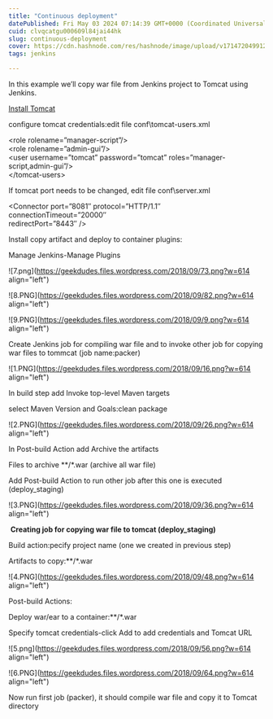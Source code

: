 ```yaml
---
title: "Continuous deployment"
datePublished: Fri May 03 2024 07:14:39 GMT+0000 (Coordinated Universal Time)
cuid: clvqcatgu000609l84jai44hk
slug: continuous-deployment
cover: https://cdn.hashnode.com/res/hashnode/image/upload/v1714720499120/95744771-3def-408b-a2e3-b998f86a3eeb.png
tags: jenkins

---
```


In this example we’ll copy war file from Jenkins project to Tomcat using Jenkins.

[Install Tomcat](https://tomcat.apache.org/download-80.cgi)

configure tomcat credentials:edit file conf\\tomcat-users.xml

&lt;role rolename=”manager-script”/&gt;  
&lt;role rolename=”admin-gui”/&gt;  
&lt;user username=”tomcat” password=”tomcat” roles=”manager-script,admin-gui”/&gt;  
&lt;/tomcat-users&gt;

If tomcat port needs to be changed, edit file conf\\server.xml

&lt;Connector port=”8081″ protocol=”HTTP/1.1″  
connectionTimeout=”20000″  
redirectPort=”8443″ /&gt;

Install copy artifact and deploy to container plugins:

Manage Jenkins-Manage Plugins

![7.png](https://geekdudes.files.wordpress.com/2018/09/73.png?w=614 align="left")

![8.PNG](https://geekdudes.files.wordpress.com/2018/09/82.png?w=614 align="left")

![9.PNG](https://geekdudes.files.wordpress.com/2018/09/9.png?w=614 align="left")

Create Jenkins job for compiling war file and to invoke other job for copying war files to tommcat (job name:packer)

![1.PNG](https://geekdudes.files.wordpress.com/2018/09/16.png?w=614 align="left")

In build step add Invoke top-level Maven targets

select Maven Version and Goals:clean package

![2.PNG](https://geekdudes.files.wordpress.com/2018/09/26.png?w=614 align="left")

In Post-build Action add Archive the artifacts

Files to archive \*\*/\*.war (archive all war file)

Add Post-build Action to run other job after this one is executed (deploy\_staging)

![3.PNG](https://geekdudes.files.wordpress.com/2018/09/36.png?w=614 align="left")

 **Creating job for copying war file to tomcat (deploy\_staging)**

Build action:pecify project name (one we created in previous step)

Artifacts to copy:\*\*/\*.war

![4.PNG](https://geekdudes.files.wordpress.com/2018/09/48.png?w=614 align="left")

Post-build Actions:

Deploy war/ear to a container:\*\*/\*.war

Specify tomcat credentials-click Add to add credentials and Tomcat URL

![5.png](https://geekdudes.files.wordpress.com/2018/09/56.png?w=614 align="left")

![6.PNG](https://geekdudes.files.wordpress.com/2018/09/64.png?w=614 align="left")

Now run first job (packer), it should compile war file and copy it to Tomcat directory